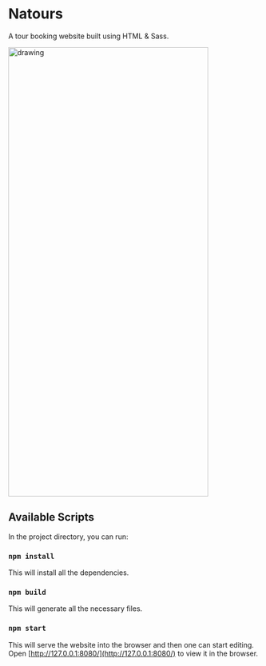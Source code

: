 # Natours

A tour booking website built using HTML & Sass.

<!--![Natours](https://raw.githubusercontent.com/oyesdev/natours-website/master/img/preview.png)-->

<img src="img/preview.png" alt="drawing" width="400" height="900"/>

## Available Scripts

In the project directory, you can run:

### `npm install`

This will install all the dependencies.

### `npm build`

This will generate all the necessary files.

### `npm start`

This will serve the website into the browser and then one can start editing.  
Open [http://127.0.0.1:8080/](http://127.0.0.1:8080/) to view it in the browser.
